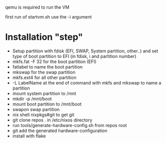 qemu is required to run the VM

first run of startvm.sh use the -i argument

# Installation "step"

- Setup partition with fdisk (EFI, SWAP, System partition, other..) and set type of boot partition to EFI (in fdisk, i and partition number)
- mkfs.fat -F 32 for the boot partition (EFI)
- fatlabel to name the boot partition
- mkswap for the swap partition
- mkfs.ext4 for all other partition
- -L LabelName at the end of command with mkfs and mkswap to name a partition
- mount system partition to /mnt
- mkdir -p /mnt/boot
- mount boot partition to /mnt/boot
- swapon swap partition
- nix shell nixpkgs#git to get git
- git clone repos . in /etc/nixos directory
- run tools/generate-hardware-config.sh from repos root
- git add the generated hardware-configuration
- install with flake